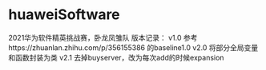 # huaweiSoftware
2021华为软件精英挑战赛，卧龙凤雏队
版本记录：
v1.0 参考https://zhuanlan.zhihu.com/p/356155386 的baseline1.0
v2.0 将部分全局变量和函数封装为类
v2.1 去掉buyserver，改为每次add的时候expansion